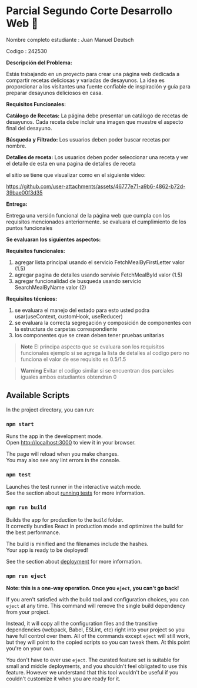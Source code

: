 # Parcial Segundo Corte Desarrollo Web 🚀


Nombre completo estudiante : Juan Manuel Deutsch

Codigo : 242530

**Descripción del Problema:**

Estás trabajando en un proyecto para crear una página web dedicada a compartir recetas deliciosas y variadas de desayunos. La idea es proporcionar a los visitantes una fuente confiable de inspiración y guía para preparar desayunos deliciosos en casa.

**Requisitos Funcionales:**

**Catálogo de Recetas:** La página debe presentar un catálogo de recetas de desayunos. Cada receta debe incluir una imagen que muestre el aspecto final del desayuno.

**Búsqueda y Filtrado:** Los usuarios deben poder buscar recetas por nombre.

**Detalles de receta:** Los usuarios deben poder seleccionar una receta y ver el detalle de esta en una pagina de detalles de receta

el sitio se tiene que visualizar como en el siguiente video:





https://github.com/user-attachments/assets/46777e71-a9b6-4862-b72d-39bae00f3d35






**Entrega:**

Entrega una versión funcional de la página web que cumpla con los requisitos mencionados anteriormente. se evaluara el cumplimiento de los puntos funcionales


**Se evaluaran los siguientes aspectos:**

**Requisitos funcionales:**

1. agregar lista principal usando el servicio FetchMealByFirstLetter   valor (1.5)
2. agregar pagina de detalles usando servivio FetchMealById            valor (1.5)
3. agregar funcionalidad de busqueda usando servicio SearchMealByName  valor (2)

**Requisitos técnicos:**

1. se evaluara el manejo del estado para esto usted podra usar(useContext, customHook, useReducer)
2. se evaluara la correcta segregación y composición de componentes con la estructura de carpetas correspondiente
3. los componentes que se crean deben tener pruebas unitarias

> **Note**
> El principa aspecto que se evaluara son los requisitos funcionales ejemplo si se agrega la lista de detalles al codigo pero no funciona el valor de ese requisito es 0.5/1.5

> **Warning**
> Evitar el codigo similar si se encuentran dos parciales iguales ambos estudiantes obtendran 0


## Available Scripts

In the project directory, you can run:

### `npm start`

Runs the app in the development mode.\
Open [http://localhost:3000](http://localhost:3000) to view it in your browser.

The page will reload when you make changes.\
You may also see any lint errors in the console.

### `npm test`

Launches the test runner in the interactive watch mode.\
See the section about [running tests](https://facebook.github.io/create-react-app/docs/running-tests) for more information.

### `npm run build`

Builds the app for production to the `build` folder.\
It correctly bundles React in production mode and optimizes the build for the best performance.

The build is minified and the filenames include the hashes.\
Your app is ready to be deployed!

See the section about [deployment](https://facebook.github.io/create-react-app/docs/deployment) for more information.

### `npm run eject`

**Note: this is a one-way operation. Once you `eject`, you can't go back!**

If you aren't satisfied with the build tool and configuration choices, you can `eject` at any time. This command will remove the single build dependency from your project.

Instead, it will copy all the configuration files and the transitive dependencies (webpack, Babel, ESLint, etc) right into your project so you have full control over them. All of the commands except `eject` will still work, but they will point to the copied scripts so you can tweak them. At this point you're on your own.

You don't have to ever use `eject`. The curated feature set is suitable for small and middle deployments, and you shouldn't feel obligated to use this feature. However we understand that this tool wouldn't be useful if you couldn't customize it when you are ready for it.

